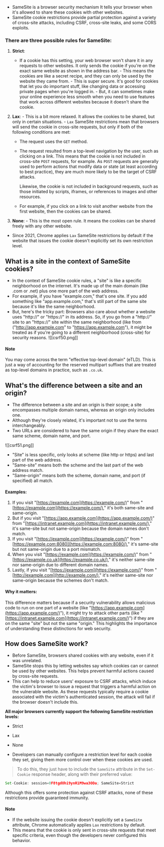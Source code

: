 - SameSite is a browser security mechanism It tells your browser when it's allowed to share these cookies with other websites.
- SameSite cookie restrictions provide partial protection against a variety of cross-site attacks, including CSRF, cross-site leaks, and some CORS exploits.

### There are three possible rules for SameSite:
   1. **Strict**:
       - If a cookie has this setting, your web browser won't share it in any requests to other websites. It only sends the cookie if you're on the exact same website as shown in the address bar. 
	- This means the cookies are like a secret recipe, and they can only be used by the website they came from.
	- This is super secure. It's good for cookies that let you do important stuff, like changing data or accessing private pages when you're logged in.
	- But, it can sometimes make your online experience less smooth when you need to use features that work across different websites because it doesn't share the cookie.

   2. **Lax**:
	- This is a bit more relaxed. It allows the cookies to be shared, but only in certain situations.
	- `Lax` SameSite restrictions mean that browsers will send the cookie in cross-site requests, but only if both of the following conditions are met:
		- The request uses the `GET` method.
		- The request resulted from a top-level navigation by the user, such as clicking on a link.
		  This means that the cookie is not included in cross-site `POST` requests, for example. As `POST` requests are generally used to perform actions that modify data or state (at least according to best practice), they are much more likely to be the target of CSRF attacks.
		
		   Likewise, the cookie is not included in background requests, such as those initiated by scripts, iframes, or references to images and other resources.
		
	   - For example, if you click on a link to visit another website from the first website, then the cookies can be shared.

   3. **None**:
	- This is the most open rule. It means the cookies can be shared freely with any other website.


- Since 2021, Chrome applies `Lax` SameSite restrictions by default if the website that issues the cookie doesn't explicitly set its own restriction level.

## What is a site in the context of SameSite cookies?
   - In the context of SameSite cookie rules, a "site" is like a specific neighborhood on the internet. It's made up of the main domain (like .com or .net) plus one more part of the web address.
   - For example, if you have "example.com," that's one site. If you add something like "app.example.com," that's still part of the same site because it's like the same neighborhood.
   - But, here's the tricky part: Browsers also care about whether a website uses "http://" or "https://" in its address. So, if you go from a "http://" site to an "https://" site within the same neighborhood (like from ("http://app.example.com" to "https://app.example.com"), it might be treated as if you're going to a different neighborhood (cross-site) for security reasons.
![[csrf50.png]]

#### Note
You may come across the term "effective top-level domain" (eTLD). This is just a way of accounting for the reserved multipart suffixes that are treated as top-level domains in practice, such as `.co.uk`.

## What's the difference between a site and an origin?
   - The difference between a site and an origin is their scope; a site encompasses multiple domain names, whereas an origin only includes one.
   - Although they're closely related, it's important not to use the terms interchangeably.
   - Two URLs are considered to have the same origin if they share the exact same scheme, domain name, and port.

![[csrf51.png]]

  - "Site" is less specific, only looks at scheme (like http or https) and last part of the web address.
  - "Same-site" means both the scheme and the last part of the web address match.
  - "Same-origin" means both the scheme, domain name, and port (if specified) all match.

#### Examples:
1. If you visit "[https://example.com](https://example.com/)" from "[https://example.com](https://example.com/)," it's both same-site and same-origin.
2. But if you visit "[https://app.example.com](https://app.example.com/)" from "[https://intranet.example.com](https://intranet.example.com/)," it's same-site but not same-origin because the domain names don't match.
3. If you visit "[https://example.com](https://example.com/)" from "[https://example.com:8080](https://example.com:8080/)," it's same-site but not same-origin due to a port mismatch.
4. When you visit "[https://example.com](https://example.com/)" from "[https://example.co.uk](https://example.co.uk/)," it's neither same-site nor same-origin due to different domain names.
5. Lastly, if you visit "[https://example.com](https://example.com/)" from "[http://example.com](http://example.com/)," it's neither same-site nor same-origin because the schemes don't match.

#### Why it matters:
   This difference matters because if a security vulnerability allows malicious code to run on one part of a website (like "[https://app.example.com](https://app.example.com/)"), it might try to attack other parts (like "[https://intranet.example.com](https://intranet.example.com/)") if they are on the same "site" but not the same "origin." This highlights the importance of understanding these distinctions for web security.

## How does SameSite work?
   - Before SameSite, browsers shared cookies with any website, even if it was unrelated.
   - SameSite stops this by letting websites say which cookies can or cannot be used by other websites. This helps prevent harmful actions caused by cross-site requests.
   - This can help to reduce users' exposure to CSRF attacks, which induce the victim's browser to issue a request that triggers a harmful action on the vulnerable website. As these requests typically require a cookie associated with the victim's authenticated session, the attack will fail if the browser doesn't include this.

   **All major browsers currently support the following SameSite restriction levels:**
   - Strict
   - Lax
   - None

   - Developers can manually configure a restriction level for each cookie they set, giving them more control over when these cookies are used.
 >To do this, they just have to include the `SameSite` attribute in the `Set-Cookie` response header, along with their preferred value:
```js
Set-Cookie: session=0F8tgdOhi9ynR1M9wa3ODa; SameSite=Strict
```

Although this offers some protection against CSRF attacks, none of these restrictions provide guaranteed immunity.

#### Note
   - If the website issuing the cookie doesn't explicitly set a `SameSite` attribute, Chrome automatically applies `Lax` restrictions by default.
   - This means that the cookie is only sent in cross-site requests that meet specific criteria, even though the developers never configured this behavior.